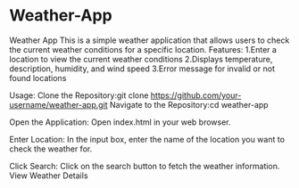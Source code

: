 # Weather-App
Weather App
This is a simple weather application that allows users to check the current weather conditions for a specific location.
Features:
1.Enter a location to view the current weather conditions
2.Displays temperature, description, humidity, and wind speed
3.Error message for invalid or not found locations


Usage:
Clone the Repository:git clone https://github.com/your-username/weather-app.git
Navigate to the Repository:cd weather-app

Open the Application:
Open index.html in your web browser.

Enter Location:
In the input box, enter the name of the location you want to check the weather for.

Click Search:
Click on the search button to fetch the weather information.
View Weather Details
